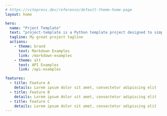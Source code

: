 ```yaml
---
# https://vitepress.dev/reference/default-theme-home-page
layout: home

hero:
  name: "Prject Template"
  text: "project-template is a Python template project designed to simplify the setup of a new project."
  tagline: My great project tagline
  actions:
    - theme: brand
      text: Markdown Examples
      link: /markdown-examples
    - theme: alt
      text: API Examples
      link: /api-examples

features:
  - title: Feature A
    details: Lorem ipsum dolor sit amet, consectetur adipiscing elit
  - title: Feature B
    details: Lorem ipsum dolor sit amet, consectetur adipiscing elit
  - title: Feature C
    details: Lorem ipsum dolor sit amet, consectetur adipiscing elit
---
```



